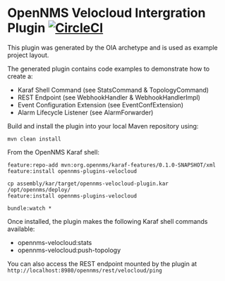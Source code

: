 # OpenNMS Velocloud Intergration Plugin [![CircleCI](https://circleci.com/gh/OpenNMS/opennms-velocloud-plugin.svg?style=svg)](https://circleci.com/gh/OpenNMS/opennms-velocloud-plugin)


This plugin was generated by the OIA archetype and is used as example project layout.

The generated plugin contains code examples to demonstrate how to create a:
* Karaf Shell Command (see StatsCommand & TopologyCommand)
* REST Endpoint (see WebhookHandler & WebhookHandlerImpl)
* Event Configuration Extension (see EventConfExtension)
* Alarm Lifecycle Listener (see AlarmForwarder)



Build and install the plugin into your local Maven repository using:

```
mvn clean install
```


From the OpenNMS Karaf shell:
```
feature:repo-add mvn:org.opennms/karaf-features/0.1.0-SNAPSHOT/xml
feature:install opennms-plugins-velocloud
```


```
cp assembly/kar/target/opennms-velocloud-plugin.kar /opt/opennms/deploy/
feature:install opennms-plugins-velocloud
```

```
bundle:watch *
```


Once installed, the plugin makes the following Karaf shell commands available:
* opennms-velocloud:stats
* opennms-velocloud:push-topology

You can also access the REST endpoint mounted by the plugin at `http://localhost:8980/opennms/rest/velocloud/ping`

